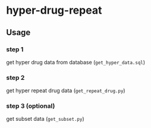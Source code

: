 hyper-drug-repeat
=======
## Usage

### step 1 
get hyper drug data from database (`get_hyper_data.sql`)
### step 2 
get hyper repeat drug data (`get_repeat_drug.py`)
### step 3 (optional) 
get subset data (`get_subset.py`)


